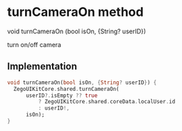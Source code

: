 


# turnCameraOn method








void turnCameraOn
(bool isOn, {String? userID})





<p>turn on/off camera</p>



## Implementation

```dart
void turnCameraOn(bool isOn, {String? userID}) {
  ZegoUIKitCore.shared.turnCameraOn(
      userID?.isEmpty ?? true
          ? ZegoUIKitCore.shared.coreData.localUser.id
          : userID!,
      isOn);
}
```







